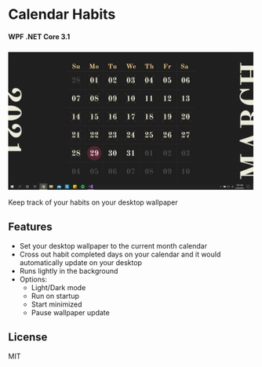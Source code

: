 # Calendar Habits
#### WPF .NET Core 3.1
### 

<img src="https://raw.githubusercontent.com/mbedda/CalendarHabitsApp/master/ch-preview.png" alt="drawing" width="500"/>


Keep track of your habits on your desktop wallpaper

## Features
- Set your desktop wallpaper to the current month calendar
- Cross out habit completed days on your calendar and it would automatically update on your desktop
- Runs lightly in the background
- Options:
    - Light/Dark mode
    - Run on startup
    - Start minimized
    - Pause wallpaper update

## License

MIT
